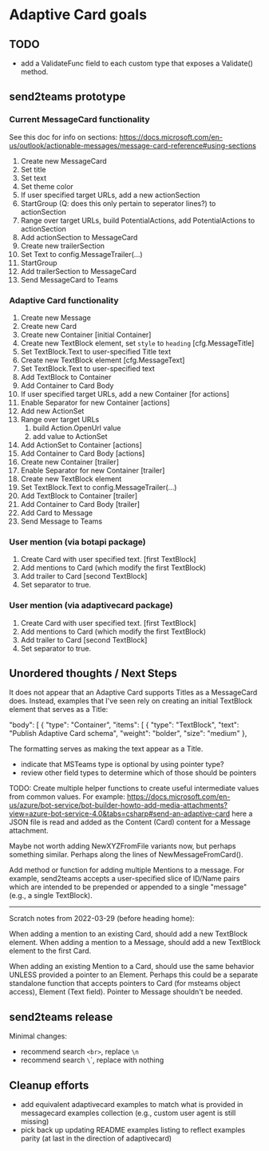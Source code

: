# Adaptive Card goals

## TODO

- add a ValidateFunc field to each custom type that exposes a Validate()
  method.

## send2teams prototype

### Current MessageCard functionality

See this doc for info on sections:
<https://docs.microsoft.com/en-us/outlook/actionable-messages/message-card-reference#using-sections>

1. Create new MessageCard
1. Set title
1. Set text
1. Set theme color
1. If user specified target URLs, add a new actionSection
1. StartGroup (Q: does this only pertain to seperator lines?) to actionSection
1. Range over target URLs, build PotentialActions, add PotentialActions to actionSection
1. Add actionSection to MessageCard
1. Create new trailerSection
1. Set Text to config.MessageTrailer(...)
1. StartGroup
1. Add trailerSection to MessageCard
1. Send MessageCard to Teams

### Adaptive Card functionality

1. Create new Message
1. Create new Card
1. Create new Container [initial Container]
1. Create new TextBlock element, set `style` to `heading` [cfg.MessageTitle]
1. Set TextBlock.Text to user-specified Title text
1. Create new TextBlock element [cfg.MessageText]
1. Set TextBlock.Text to user-specified text
1. Add TextBlock to Container
1. Add Container to Card Body
1. If user specified target URLs, add a new Container [for actions]
1. Enable Separator for new Container [actions]
1. Add new ActionSet
1. Range over target URLs
   1. build Action.OpenUrl value
   1. add value to ActionSet
1. Add ActionSet to Container [actions]
1. Add Container to Card Body [actions]
1. Create new Container [trailer]
1. Enable Separator for new Container [trailer]
1. Create new TextBlock element
1. Set TextBlock.Text to config.MessageTrailer(...)
1. Add TextBlock to Container [trailer]
1. Add Container to Card Body [trailer]
1. Add Card to Message
1. Send Message to Teams

### User mention (via botapi package)

1. Create Card with user specified text. [first TextBlock]
1. Add mentions to Card (which modify the first TextBlock)
1. Add trailer to Card [second TextBlock]
1. Set separator to true.

### User mention (via adaptivecard package)

1. Create Card with user specified text. [first TextBlock]
1. Add mentions to Card (which modify the first TextBlock)
1. Add trailer to Card [second TextBlock]
1. Set separator to true.

## Unordered thoughts / Next Steps

It does not appear that an Adaptive Card supports Titles as a MessageCard
does. Instead, examples that I've seen rely on creating an initial TextBlock
element that serves as a Title:

  "body": [
    {
      "type": "Container",
      "items": [
        {
          "type": "TextBlock",
          "text": "Publish Adaptive Card schema",
          "weight": "bolder",
          "size": "medium"
        },

The formatting serves as making the text appear as a Title.

- indicate that MSTeams type is optional by using pointer type?
- review other field types to determine which of those should be pointers

TODO: Create multiple helper functions to create useful intermediate values
from common values.
For example:
<https://docs.microsoft.com/en-us/azure/bot-service/bot-builder-howto-add-media-attachments?view=azure-bot-service-4.0&tabs=csharp#send-an-adaptive-card>
here a JSON file is read and added as the Content (Card) content for a Message
attachment.

Maybe not worth adding NewXYZFromFile variants now, but perhaps something
similar. Perhaps along the lines of NewMessageFromCard().

Add method or function for adding multiple Mentions to a message. For example,
send2teams accepts a user-specified slice of ID/Name pairs which are intended
to be prepended or appended to a single "message" (e.g., a single TextBlock).

------------

Scratch notes from 2022-03-29 (before heading home):

When adding a mention to an existing Card, should add a new TextBlock element.
When adding a mention to a Message, should add a new TextBlock element to the
first Card.

When adding an existing Mention to a Card, should use the same behavior UNLESS
provided a pointer to an Element. Perhaps this could be a separate standalone
function that accepts pointers to Card (for msteams object access), Element
(Text field). Pointer to Message shouldn't be needed.

## send2teams release

Minimal changes:

- recommend search `<br>`, replace `\n`
- recommend search `\`\`, replace with nothing

## Cleanup efforts

- add equivalent adaptivecard examples to match what is provided in
  messagecard examples collection (e.g., custom user agent is still missing)
- pick back up updating README examples listing to reflect examples parity (at
  last in the direction of adaptivecard)

